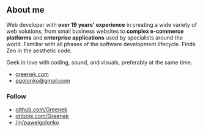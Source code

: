## About me

Web developer with **over 19 years' experience** in creating a wide variety of web solutions, from small business websites to **complex e-commerce platforms** and **enterprise applications** used by specialists around the world. Familiar with all phases of the software development lifecycle. Finds Zen in the aesthetic code.

Geek in love with coding, sound, and visuals, preferably at the same time.

- [greenek.com](https://greenek.com)
- [pgolonko@gmail.com](mailto:pgolonko@gmail.com)

### Follow

- [github.com/Greenek](https://github.com/Greenek)
- [dribble.com/Greenek](https://dribbble.com/Greenek)
- [/in/pawelgolonko](https://linkedin.com/in/pawelgolonko)
